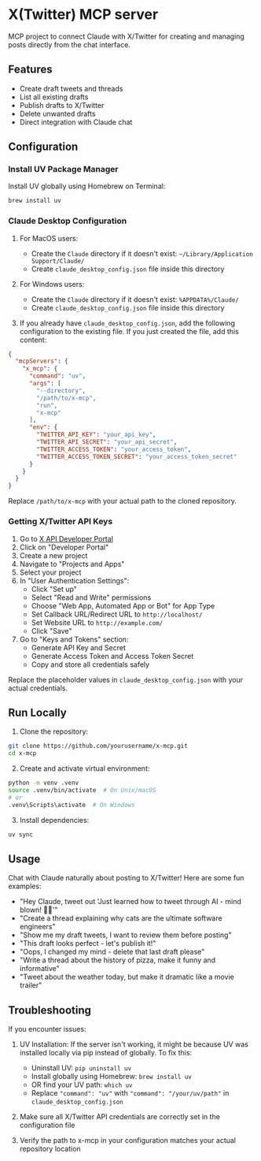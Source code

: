 # X(Twitter) MCP server

MCP project to connect Claude with X/Twitter for creating and managing posts directly from the chat interface.

## Features
* Create draft tweets and threads
* List all existing drafts
* Publish drafts to X/Twitter
* Delete unwanted drafts
* Direct integration with Claude chat

## Configuration

### Install UV Package Manager
Install UV globally using Homebrew on Terminal:
```bash
brew install uv
```

### Claude Desktop Configuration

1. For MacOS users:
   - Create the `Claude` directory if it doesn't exist: `~/Library/Application Support/Claude/`
   - Create `claude_desktop_config.json` file inside this directory

2. For Windows users:
   - Create the `Claude` directory if it doesn't exist: `%APPDATA%/Claude/`
   - Create `claude_desktop_config.json` file inside this directory

3. If you already have `claude_desktop_config.json`, add the following configuration to the existing file. If you just created the file, add this content:
```json
{
  "mcpServers": {
    "x_mcp": {
      "command": "uv",
      "args": [
        "--directory",
        "/path/to/x-mcp",
        "run",
        "x-mcp"
      ],
      "env": {
        "TWITTER_API_KEY": "your_api_key",
        "TWITTER_API_SECRET": "your_api_secret",
        "TWITTER_ACCESS_TOKEN": "your_access_token",
        "TWITTER_ACCESS_TOKEN_SECRET": "your_access_token_secret"
      }
    }
  }
}
```

Replace `/path/to/x-mcp` with your actual path to the cloned repository.

### Getting X/Twitter API Keys

1. Go to [X API Developer Portal](https://developer.x.com/en/products/x-api)
2. Click on "Developer Portal"
3. Create a new project
4. Navigate to "Projects and Apps"
5. Select your project
6. In "User Authentication Settings":
   - Click "Set up"
   - Select "Read and Write" permissions
   - Choose "Web App, Automated App or Bot" for App Type
   - Set Callback URL/Redirect URL to `http://localhost/`
   - Set Website URL to `http://example.com/`
   - Click "Save"
7. Go to "Keys and Tokens" section:
   - Generate API Key and Secret
   - Generate Access Token and Access Token Secret
   - Copy and store all credentials safely

Replace the placeholder values in `claude_desktop_config.json` with your actual credentials.

## Run Locally

1. Clone the repository:
```bash
git clone https://github.com/yourusername/x-mcp.git
cd x-mcp
```

2. Create and activate virtual environment:
```bash
python -m venv .venv
source .venv/bin/activate  # On Unix/macOS
# or
.venv\Scripts\activate  # On Windows
```

3. Install dependencies:
```bash
uv sync
```

## Usage

Chat with Claude naturally about posting to X/Twitter! Here are some fun examples:

* "Hey Claude, tweet out 'Just learned how to tweet through AI - mind blown! 🤖✨'"
* "Create a thread explaining why cats are the ultimate software engineers"
* "Show me my draft tweets, I want to review them before posting"
* "This draft looks perfect - let's publish it!"
* "Oops, I changed my mind - delete that last draft please"
* "Write a thread about the history of pizza, make it funny and informative"
* "Tweet about the weather today, but make it dramatic like a movie trailer"

## Troubleshooting

If you encounter issues:

1. UV Installation: If the server isn't working, it might be because UV was installed locally via pip instead of globally. To fix this:
   - Uninstall UV: `pip uninstall uv`
   - Install globally using Homebrew: `brew install uv`
   - OR find your UV path: `which uv`
   - Replace `"command": "uv"` with `"command": "/your/uv/path"` in `claude_desktop_config.json`

2. Make sure all X/Twitter API credentials are correctly set in the configuration file

3. Verify the path to x-mcp in your configuration matches your actual repository location
